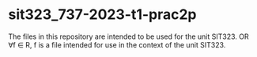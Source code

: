# sit323_737-2023-t1-prac2p

The files in this repository are intended to be used for the unit SIT323.
OR 
∀f ∈ R, f is a file intended for use in the context of the unit SIT323.
